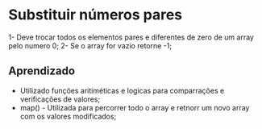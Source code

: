 # Substituir números pares

1- Deve trocar todos os elementos pares e diferentes de zero de um array pelo numero 0;
2- Se o array for vazio retorne -1;

## Aprendizado
- Utilizado funções aritiméticas e logicas para comparrações e verificações de valores;
- map() - Utilizada para percorrer todo o array e retnorr um novo array com os valores modificados;